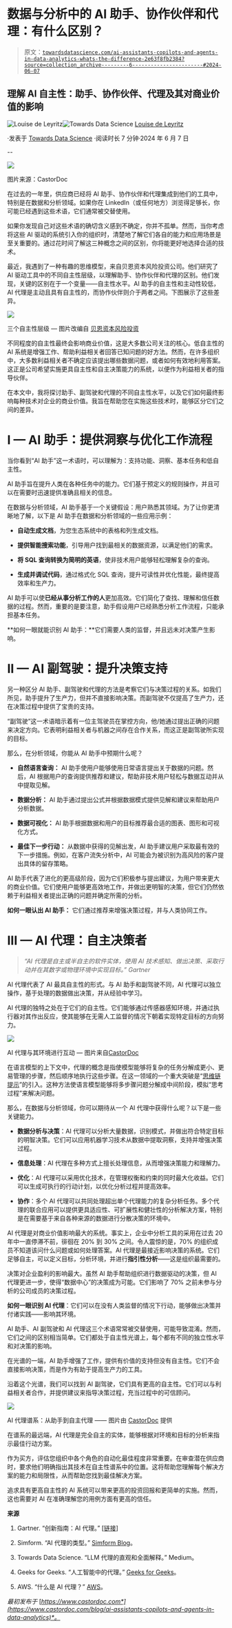 # 数据与分析中的 AI 助手、协作伙伴和代理：有什么区别？

> 原文：[`towardsdatascience.com/ai-assistants-copilots-and-agents-in-data-analytics-whats-the-difference-2e63f8fb2384?source=collection_archive---------6-----------------------#2024-06-07`](https://towardsdatascience.com/ai-assistants-copilots-and-agents-in-data-analytics-whats-the-difference-2e63f8fb2384?source=collection_archive---------6-----------------------#2024-06-07)

## 理解 AI 自主性：助手、协作伙伴、代理及其对商业价值的影响

[](https://medium.com/@louise.de.leyritz?source=post_page---byline--2e63f8fb2384--------------------------------)![Louise de Leyritz](https://medium.com/@louise.de.leyritz?source=post_page---byline--2e63f8fb2384--------------------------------)[](https://towardsdatascience.com/?source=post_page---byline--2e63f8fb2384--------------------------------)![Towards Data Science](https://towardsdatascience.com/?source=post_page---byline--2e63f8fb2384--------------------------------) [Louise de Leyritz](https://medium.com/@louise.de.leyritz?source=post_page---byline--2e63f8fb2384--------------------------------)

·发表于 [Towards Data Science](https://towardsdatascience.com/?source=post_page---byline--2e63f8fb2384--------------------------------) ·阅读时长 7 分钟·2024 年 6 月 7 日

--

![](img/f7d233055c6318deb5a2ed7f4f3d929b.png)

图片来源：CastorDoc

在过去的一年里，供应商已经将 AI 助手、协作伙伴和代理集成到他们的工具中，特别是在数据和分析领域。如果你在 LinkedIn（或任何地方）浏览得足够长，你可能已经遇到这些术语，它们通常被交替使用。

如果你发现自己对这些术语的确切含义感到不确定，你并不孤单。然而，当你考虑将这些 AI 驱动的系统引入你的组织时，清楚地了解它们各自的能力和应用场景是至关重要的。通过花时间了解这三种概念之间的区别，你将能更好地选择合适的技术。

最近，我遇到了一种有趣的思维模型，来自贝恩资本风险投资公司。他们研究了 AI 驱动工具中的不同自主性层级，以理解助手、协作伙伴和代理的区别。他们发现，关键的区别在于一个变量——自主性水平。AI 助手的自主性和主动性较低，AI 代理是主动且具有自主性的，而协作伙伴则介于两者之间。下图展示了这些差异。

![](img/b5d940eee26c8f83739fbaa8bf799df4.png)

三个自主性层级 — 图片改编自 [贝恩资本风险投资](https://baincapitalventures.com/insight/how-ai-powered-work-is-moving-from-copilot-to-autopilot/)

不同程度的自主性最终会影响商业价值，这是大多数公司关注的核心。低自主性的 AI 系统是增强工作、帮助利益相关者回答已知问题的好方法。然而，在许多组织中，大多数利益相关者不确定应该提出哪些数据问题，或者如何有效地利用答案。这正是公司希望实施更具自主性和自主决策能力的系统，以便作为利益相关者的指导伙伴。

在本文中，我将探讨助手、副驾驶和代理的不同自主性水平，以及它们如何最终影响每种技术对企业的商业价值。我旨在帮助您在实施这些技术时，能够区分它们之间的差异。

# I — AI 助手：提供洞察与优化工作流程

当你看到“AI 助手”这一术语时，可以理解为：支持功能、洞察、基本任务和低自主性。

AI 助手旨在提升人类在各种任务中的能力。它们基于预定义的规则操作，并且可以在需要时迅速提供准确且相关的信息。

在数据与分析领域，AI 助手基于一个关键假设：用户熟悉其领域。为了让你更清晰地了解，以下是 AI 助手在数据和分析领域的一些应用示例：

+   **自动生成文档**，为您生态系统中的表格和列生成文档。

+   **提供智能搜索功能**，引导用户找到最相关的数据资源，以满足他们的需求。

+   **将 SQL 查询转换为简明的英语**，使非技术用户能够轻松理解复杂的查询。

+   **生成并调试代码**，通过格式化 SQL 查询，提升可读性并优化性能，最终提高效率和生产力。

AI 助手可以使**已经从事分析工作的人**更加高效。它们简化了查找、理解和信任数据的过程。然而，重要的是要注意，助手假设用户已经熟悉分析工作流程，只能承担基本任务。

**如何一眼就能识别 AI 助手：**它们需要人类的监督，并且远未对决策产生影响。

# II — AI 副驾驶：提升决策支持

另一种区分 AI 助手、副驾驶和代理的方法是考察它们与决策过程的关系。如我们所见，助手提升了生产力，但并不直接影响决策。而副驾驶不仅提高了生产力，还在决策过程中提供了宝贵的支持。

“副驾驶”这一术语暗示着有一位主驾驶员在掌控方向，他/她通过提出正确的问题来决定方向。它表明利益相关者与机器之间存在合作关系，而这正是副驾驶所实现的目标。

那么，在分析领域，你能从 AI 助手中预期什么呢？

+   **自然语言查询：** AI 助手使用户能够使用日常语言提出关于数据的问题。然后，AI 根据用户的查询提供推荐和建议，帮助非技术用户轻松与数据互动并从中提取见解。

+   **数据分析：** AI 助手通过提出公式并根据数据模式提供见解和建议来帮助用户分析数据。

+   **数据可视化：** AI 助手根据数据和用户的目标推荐最合适的图表、图形和可视化方式。

+   **最佳下一步行动：** 从数据中获得的见解出发，AI 助手建议用户采取最有效的下一步措施。例如，在客户流失分析中，AI 可能会为被识别为高风险的客户提出具体的留存策略。

AI 助手代表了进化的更高级阶段，因为它们积极参与提出建议，为用户带来更大的商业价值。它们使用户能够更高效地工作，并做出更明智的决策，但它们仍然依赖于利益相关者提出正确的问题并确定所需的分析。

**如何一眼认出 AI 助手：** 它们通过推荐来增强决策过程，并与人类协同工作。

# III — AI 代理：自主决策者

> *“AI 代理是自主或半自主的软件实体，使用 AI 技术感知、做出决策、采取行动并在其数字或物理环境中实现目标。” Gartner*

AI 代理代表了 AI 最具自主性的形式。与 AI 助手和副驾驶不同，AI 代理可以独立操作，基于处理的数据做出决策，并从经验中学习。

AI 代理的独特之处在于它们的自主性。它们能够通过传感器感知环境，并通过执行器对其作出反应，使其能够在无需人工监督的情况下朝着实现特定目标的方向努力。

![](img/e2fb9047dc15ab5144d33b72d8ebfb4e.png)

AI 代理与其环境进行互动 — 图片来自[CastorDoc](https://www.castordoc.com)

在语言模型的上下文中，代理的概念是指使模型能够将复杂的任务分解成更小、更易管理的步骤，然后顺序地执行这些步骤。在这一领域的一个重大突破是“[思维链提示](https://arxiv.org/abs/2201.11903)”的引入。这种方法使语言模型能够将多步骤问题分解成中间阶段，模拟“思考过程”来解决问题。

那么，在数据与分析领域，你可以期待从一个 AI 代理中获得什么呢？以下是一些关键能力。

+   **数据分析与决策**：AI 代理可以分析大量数据，识别模式，并做出符合特定目标的明智决策。它们可以应用机器学习技术从数据中提取洞察，支持并增强决策过程。

+   **信息处理**：AI 代理在多种方式上擅长处理信息，从而增强决策能力和理解力。

+   **优化**：AI 代理可以采用优化技术，在管理权衡和约束的同时最大化收益。它们可以生成可执行的行动计划，以优化分析过程并提高效率。

+   **协作**：多个 AI 代理可以共同处理超出单个代理能力的复杂分析任务。多个代理的联合应用可以提供更具适应性、可扩展性和健壮性的分析解决方案，特别是在需要基于来自各种来源的数据进行分散决策的环境中。

AI 代理是对商业价值影响最大的系统。事实上，企业中分析工具的采用在过去 20 年中一直停滞不前，徘徊在 20% 到 30% 之间。令人震惊的是，70% 的组织成员不知道该问什么问题或如何处理答案。AI 代理是最接近影响决策的系统。它们足够自主，可以定义目标，分析环境，并进行**指引性分析**——这是组织最需要的。

决策对企业盈利的影响最大。虽然 AI 助手帮助组织进行数据驱动的决策，但 AI 代理更进一步，使得“数据中心”的决策成为可能。它们影响了 70% 之前未参与分析的公司成员的决策过程。

**如何一眼识别 AI 代理**：它们可以在没有人类监督的情况下行动，能够做出决策并付诸实践——影响其环境。

AI 助手、AI 副驾驶和 AI 代理这三个术语常常被交替使用，可能导致混淆。然而，它们之间的区别相当简单。它们都处于自主性光谱上，每个都有不同的独立性水平和对决策的影响。

在光谱的一端，AI 助手增强了工作，提供有价值的支持但没有自主性。它们不会直接影响决策，而是作为有助于提高生产力的工具。

沿着这个光谱，我们可以找到 AI 副驾驶，它们具有更高的自主性。它们可以与利益相关者合作，并提供建议来指导决策过程，充当过程中的可信顾问。

![](img/57f5e080108bfe040ea0c4fe9988aa4c.png)

AI 代理谱系：从助手到自主代理 —— 图片由 [CastorDoc](https://www.castordoc.com) 提供

在谱系的最远端，AI 代理是完全自主的实体，能够根据对环境和目标的分析来指示最佳行动方案。

作为买方，评估您组织中各个角色的自动化最佳程度非常重要。在审查潜在供应商时，要求他们明确指出其技术在自主性谱系中的位置。这将帮助您理解每个解决方案的能力和局限性，从而帮助您找到最佳解决方案。

追求具有更高自主性的 AI 系统可以带来更高的投资回报和更简单的实施。然而，这也需要对 AI 在准确理解您的用例方面有更高的信任。

**来源**

1.  Gartner. “创新指南：AI 代理。” [[链接](https://www.gartner.com/document/5332663?ref=solrAll&refval=413947133)]

1.  Simform. “AI 代理的类型。” [Simform Blog](https://www.simform.com/blog/types-of-ai-agents/)。

1.  Towards Data Science. “LLM 代理的直观和全面解释。” Medium。

1.  Geeks for Geeks. “人工智能中的代理。” [Geeks for Geeks](https://www.geeksforgeeks.org/agents-artificial-intelligence/)。

1.  AWS. “什么是 AI 代理？” [AWS](https://aws.amazon.com/what-is/ai-agents/)。

*最初发布于* [*https://www.castordoc.com*](https://www.castordoc.com/blog/ai-assistants-copilots-and-agents-in-data-analytics)*。*

